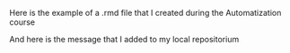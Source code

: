 Here is the example of a .rmd file that I created during the Automatization course

And here is the message that I added to my local repositorium 
